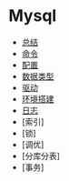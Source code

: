 # Mysql

- [总结](summary.md)
- [命令](cmd.md)
- [配置](conf.md)
- [数据类型](data_type.md)
- [驱动](drive.md)
- [环境搭建](env.md)
- [日志](log.md)
- [索引]
- [锁]
- [调优]
- [分库分表]
- [事务]

